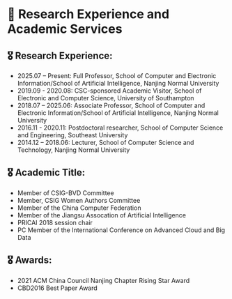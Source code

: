 # 🏅 Research Experience and Academic Services
## 🎖 Research Experience:
- 2025.07 – Present: Full Professor,	School of Computer and Electronic Information/School of Artificial Intelligence, Nanjing Normal University
- 2019.09 - 2020.08: CSC-sponsored Academic Visitor, School of Electronic and Computer Science, University of Southampton
- 2018.07 – 2025.06: Associate Professor,	School of Computer and Electronic Information/School of Artificial Intelligence, Nanjing Normal University
- 2016.11 - 2020.11: Postdoctoral researcher, School of Computer Science and Engineering, Southeast University
- 2014.12 – 2018.06: Lecturer,	School of Computer Science and Technology, Nanjing Normal University
  
## 🎖 Academic Title:
- Member of CSIG-BVD Committee
- Member, CSIG Women Authors Committee
- Member of the China Computer Federation
- Member of the Jiangsu Assocation of Artificial Intelligence
- PRICAI 2018 session chair
- PC Member of the International Conference on Advanced Cloud and Big Data

## 🎖 Awards:
- 2021 ACM China Council Nanjing Chapter Rising Star Award
- CBD2016 Best Paper Award
